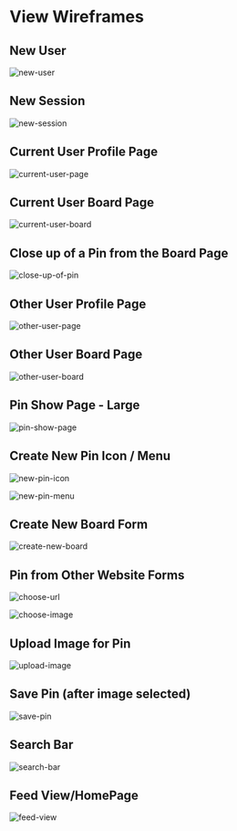 # View Wireframes

## New User
![new-user]

## New Session
![new-session]

## Current User Profile Page
![current-user-page]

## Current User Board Page
![current-user-board]

## Close up of a Pin from the Board Page
![close-up-of-pin]

## Other User Profile Page
![other-user-page]

## Other User Board Page
![other-user-board]

## Pin Show Page - Large
![pin-show-page]

## Create New Pin Icon / Menu
![new-pin-icon]

![new-pin-menu]

## Create New Board Form
![create-new-board]

## Pin from Other Website Forms
![choose-url]

![choose-image]

## Upload Image for Pin
![upload-image]

## Save Pin (after image selected)
![save-pin]

## Search Bar
![search-bar]

## Feed View/HomePage
![feed-view]


[new-user]:	./wireframes/0_sign_up_page.png
[new-session]: ./wireframes/1_log_in_page.png
[current-user-page]:  ./wireframes/2_current_user-show-page.png
[current-user-board]: ./wireframes/3_current_user_board_page.png
[close-up-of-pin]: ./wireframes/3_pin_small_view.png
[other-user-page]: ./wireframes/4_other_user_show_page.png
[other-user-board]: ./wireframes/5_other_user_board_page.png
[pin-show-page]: ./wireframes/6_pin_show_page_modal.png
[new-pin-icon]: ./wireframes/7_create_new_pin_icon_1.png
[new-pin-menu]: ./wireframes/7_create_new_pin_menu_2.png
[create-new-board]: ./wireframes/8_create_board_view.png
[choose-url]: ./wireframes/9_url_website_pin_1.png
[choose-image]: ./wireframes/9_url_website_pin_2.png
[upload-image]: ./wireframes/10_upload_image.png
[save-pin]: ./wireframes/11_save_pin_choose_board.png
[search-bar]: ./wireframes/12_search_bar.png
[feed-view]: ./wireframes/13_feed_view_home_page.png
